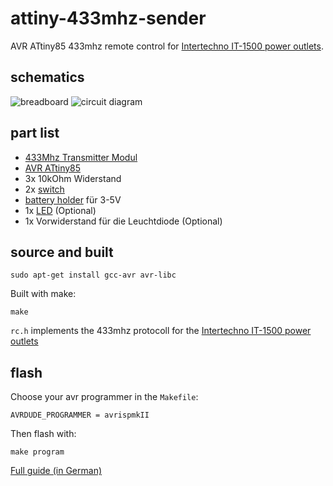 attiny-433mhz-sender
====================

AVR ATtiny85 433mhz remote control for [Intertechno IT-1500 power outlets](http://www.amazon.de/gp/product/B0054IPASK/ref=as_li_qf_sp_asin_tl?ie=UTF8&amp;camp=1638&amp;creative=6742&amp;creativeASIN=B0054IPASK&amp;linkCode=as2&amp;tag=sweetpi-21).

schematics
----------

![breadboard](https://raw.github.com/sweetpi/attiny-433mhz-sender/master/docs/sender_steckplatine.png)
![circuit diagram](https://raw.github.com/sweetpi/attiny-433mhz-sender/master/docs/sender_schaltplan.png)

part list
---------

* [433Mhz Transmitter Modul][sender]
* [AVR ATtiny85][att85]
* 3x 10kOhm Widerstand
* 2x [switch][taster]
* [battery holder][batt] für 3-5V 
* 1x [LED][led] (Optional)
* 1x Vorwiderstand für die Leuchtdiode (Optional)

 [sender]: http://www.amazon.de/s/?_encoding=UTF8&__mk_de_DE=%C3%83%C2%85M%C3%83%C2%85%C3%85%C2%BD%C3%83%C2%95%C3%83%C2%91&camp=1638&creative=19454&field-keywords=433%20mhz%20transmitter%20module&linkCode=ur2&site-redirect=de&tag=sweetpi-21&url=search-alias%3Daps
 [att85]: http://www.amazon.de/gp/product/B0053TACLU/ref=as_li_ss_tl?ie=UTF8&camp=1638&creative=19454&creativeASIN=B0053TACLU&linkCode=as2&tag=sweetpi-21
 [batt]: http://www.amazon.de/s/?_encoding=UTF8&__mk_de_DE=%C3%83%C2%85M%C3%83%C2%85%C3%85%C2%BD%C3%83%C2%95%C3%83%C2%91&camp=1638&creative=19454&field-keywords=batteriehalter%204xaa&linkCode=ur2&rh=i%3Aaps%2Ck%3Abatteriehalter%204xaa&site-redirect=de&sprefix=batteriehalter%204x%2Caps%2C155&tag=sweetpi-21&url=search-alias%3Daps
 [led]: http://www.amazon.de/s/?_encoding=UTF8&__mk_de_DE=%C3%83%C2%85M%C3%83%C2%85%C3%85%C2%BD%C3%83%C2%95%C3%83%C2%91&camp=1638&creative=19454&field-keywords=Leuchtdioden&linkCode=ur2&site-redirect=de&tag=sweetpi-21&url=search-alias%3Daps
 [taster]: http://www.amazon.de/s/?_encoding=UTF8&__mk_de_DE=%C3%83%C2%85M%C3%83%C2%85%C3%85%C2%BD%C3%83%C2%95%C3%83%C2%91&camp=1638&creative=19454&field-keywords=avr%20programmer&linkCode=ur2&site-redirect=de&tag=tube2mp3-21&url=search-alias%3Daps


source and built
---------------

    sudo apt-get install gcc-avr avr-libc

Built with make:

    make

`rc.h` implements the 433mhz protocoll for the [Intertechno IT-1500 power outlets](http://www.amazon.de/gp/product/B0054IPASK/ref=as_li_qf_sp_asin_tl?ie=UTF8&amp;camp=1638&amp;creative=6742&amp;creativeASIN=B0054IPASK&amp;linkCode=as2&amp;tag=sweetpi-21)


flash
-----

Choose your avr programmer in the `Makefile`:

    AVRDUDE_PROGRAMMER = avrispmkII

Then flash with:

    make program

[Full guide (in German)](http://www.sweetpi.de/blog/553/einen-433mhz-funksender-selber-bauen)